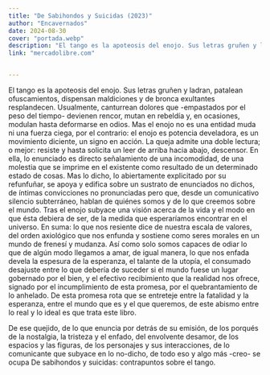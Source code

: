 ```yaml
---
title: "De Sabihondos y Suicidas (2023)" 
author: "Encavernados"
date: 2024-08-30
cover: "portada.webp"
description: "El tango es la apoteosis del enojo. Sus letras gruñen y ladran, patalean ofuscamientos, dispensan maldiciones y de bronca exultantes resplandecen. Usualmente, canturrean dolores que -empastados por el peso del tiempo- devienen rencor, mutan en rebeldía y, en ocasiones, modulan hasta deformarse en odios..."
link: "mercadolibre.com"


---
```

El tango es la apoteosis del enojo. Sus letras gruñen y ladran, patalean ofuscamientos, dispensan maldiciones y de bronca exultantes resplandecen. Usualmente, canturrean dolores que -empastados por el peso del tiempo- devienen rencor, mutan en rebeldía y, en ocasiones, modulan hasta deformarse en odios. Mas el enojo no es una entidad muda ni una fuerza ciega, por el contrario: el enojo es potencia develadora, es un movimiento diciente, un signo en acción. La queja admite una doble lectura; o mejor: resiste y hasta solicita un leer de arriba hacia abajo, descensor. En ella, lo enunciado es directo señalamiento de una incomodidad, de una molestia que se imprime en el existente como resultado de un determinado estado de cosas. Mas lo dicho, lo abiertamente explicitado por su refunfuñar, se apoya y edifica sobre un sustrato de enunciados no dichos, de íntimas convicciones no pronunciadas pero que, desde un comunicativo silencio subterráneo, hablan de quiénes somos y de lo que creemos sobre el mundo. Tras el enojo subyace una visión acerca de la vida y el modo en que ésta debiera de ser, de la medida que esperaríamos encontrar en el universo. En suma: lo que nos resiente dice de nuestra escala de valores, del orden axiológico que nos enfunda y sostiene como seres morales en un mundo de frenesí y mudanza. Así como solo somos capaces de odiar lo que de algún modo llegamos a amar, de igual manera, lo que nos enfada devela la espesura de la esperanza, el talante de la utopía, el consumado desajuste entre lo que debería de suceder si el mundo fuese un lugar gobernado por el bien, y el efectivo recibimiento que la realidad nos ofrece, signado por el incumplimiento de esta promesa, por el quebrantamiento de lo anhelado. De esta promesa rota que se entreteje entre la fatalidad y la esperanza, entre el mundo que es y el que queremos, de este abismo entre lo real y lo ideal es que trata este libro.


De ese quejido, de lo que enuncia por detrás de su emisión, de los porqués de la nostalgia, la tristeza y el enfado, del envolvente desamor, de los espacios y las figuras, de los personajes y sus interacciones, de lo comunicante que subyace en lo no-dicho, de todo eso y algo más -creo- se ocupa De sabihondos y suicidas: contrapuntos sobre el tango.
